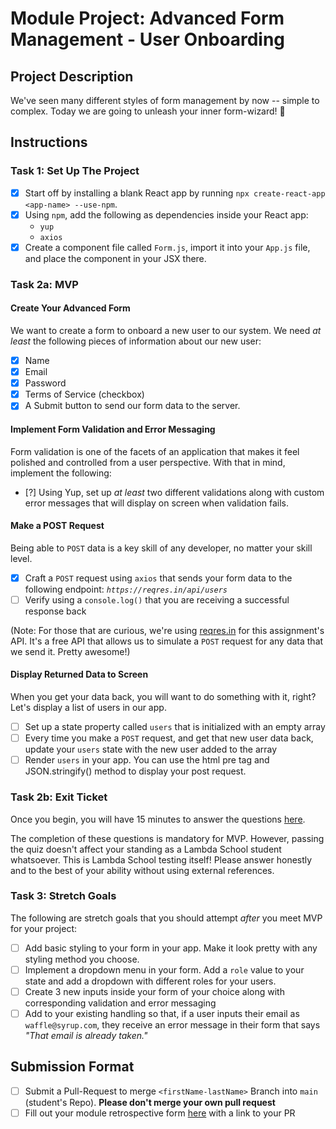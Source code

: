 # Module Project: Advanced Form Management - User Onboarding

## Project Description

We've seen many different styles of form management by now -- simple to complex. Today we are going to unleash your inner form-wizard! 🧙

## Instructions

### Task 1: Set Up The Project

- [x] Start off by installing a blank React app by running `npx create-react-app <app-name> --use-npm`.
- [x] Using `npm`, add the following as dependencies inside your React app:
  - `yup`
  - `axios`
- [x] Create a component file called `Form.js`, import it into your `App.js` file, and place the component in your JSX there.

### Task 2a: MVP

#### Create Your Advanced Form

We want to create a form to onboard a new user to our system. We need _at least_ the following pieces of information about our new user:

- [x] Name
- [x] Email
- [x] Password
- [x] Terms of Service (checkbox)
- [x] A Submit button to send our form data to the server.

#### Implement Form Validation and Error Messaging

Form validation is one of the facets of an application that makes it feel polished and controlled from a user perspective. With that in mind, implement the following:

- [?] Using Yup, set up _at least_ two different validations along with custom error messages that will display on screen when validation fails.

#### Make a POST Request

Being able to `POST` data is a key skill of any developer, no matter your skill level.

- [x] Craft a `POST` request using `axios` that sends your form data to the following endpoint: _`https://reqres.in/api/users`_
- [ ] Verify using a `console.log()` that you are receiving a successful response back

(Note: For those that are curious, we're using [reqres.in](https://reqres.in/) for this assignment's API. It's a free API that allows us to simulate a `POST` request for any data that we send it. Pretty awesome!)

#### Display Returned Data to Screen

When you get your data back, you will want to do something with it, right? Let's display a list of users in our app.

- [ ] Set up a state property called `users` that is initialized with an empty array
- [ ] Every time you make a `POST` request, and get that new user data back, update your `users` state with the new user added to the array
- [ ] Render `users` in your app. You can use the html pre tag and JSON.stringify() method to display your post request.

### Task 2b: Exit Ticket

Once you begin, you will have 15 minutes to answer the questions [here](https://app.codesignal.com/public-test/QmsQp5mvdbus5ruJr/cdTTkLGQ7XaZGH).

The completion of these questions is mandatory for MVP. However, passing the quiz doesn't affect your standing as a Lambda School student whatsoever. This is Lambda School testing itself! Please answer honestly and to the best of your ability without using external references.

### Task 3: Stretch Goals

The following are stretch goals that you should attempt _after_ you meet MVP for your project:

- [ ] Add basic styling to your form in your app. Make it look pretty with any styling method you choose.
- [ ] Implement a dropdown menu in your form. Add a `role` value to your state and add a dropdown with different roles for your users.
- [ ] Create 3 new inputs inside your form of your choice along with corresponding validation and error messaging
- [ ] Add to your existing handling so that, if a user inputs their email as `waffle@syrup.com`, they receive an error message in their form that says _"That email is already taken."_

## Submission Format

* [ ] Submit a Pull-Request to merge `<firstName-lastName>` Branch into `main` (student's  Repo). **Please don't merge your own pull request**
* [ ] Fill out your module retrospective form [here](https://forms.lambdaschool.com/module-retrospective) with a link to your PR

